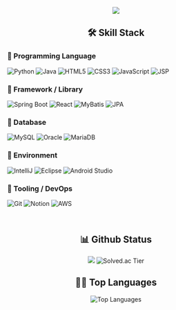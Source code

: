 
<p align="center">
  <img src="https://capsule-render.vercel.app/api?type=waving&color=gradient&text=seo003&height=150"/>
</p>

<h2 align="center">🛠️ Skill Stack</h3>


### 🔹 Programming Language
<p align="left">
  <img alt="Python" src="https://img.shields.io/badge/-Python-3776AB?style=flat-square&logo=python&logoColor=white"/>
  <img alt="Java" src="https://img.shields.io/badge/-Java-007396?style=flat-square&logo=java&logoColor=white"/>
  <img alt="HTML5" src="https://img.shields.io/badge/-HTML5-E34F26?style=flat-square&logo=html5&logoColor=white"/>
  <img alt="CSS3" src="https://img.shields.io/badge/-CSS3-1572B6?style=flat-square&logo=css3&logoColor=white"/>
  <img alt="JavaScript" src="https://img.shields.io/badge/-JavaScript-F7DF1E?style=flat-square&logo=javascript&logoColor=black"/>
  <img alt="JSP" src="https://img.shields.io/badge/-JSP-FF5722?style=flat-square&logo=java&logoColor=white"/>
</p>

### 🔹 Framework / Library
<p align="left">
  <img alt="Spring Boot" src="https://img.shields.io/badge/-Spring%20Boot-6DB33F?style=flat-square&logo=springboot&logoColor=white"/>
  <img alt="React" src="https://img.shields.io/badge/-React-61DAFB?style=flat-square&logo=react&logoColor=black"/>
  <img alt="MyBatis" src="https://img.shields.io/badge/-MyBatis-000000?style=flat-square&logoColor=white"/>
  <img alt="JPA" src="https://img.shields.io/badge/-JPA-59666C?style=flat-square&logo=hibernate&logoColor=white"/>
</p>

### 🔹 Database
<p align="left">
  <img alt="MySQL" src="https://img.shields.io/badge/-MySQL-4479A1?style=flat-square&logo=mysql&logoColor=white"/>
  <img alt="Oracle" src="https://img.shields.io/badge/-Oracle-F80000?style=flat-square&logo=oracle&logoColor=white"/>
  <img alt="MariaDB" src="https://img.shields.io/badge/-MariaDB-003545?style=flat-square&logo=mariadb&logoColor=white"/>
</p>

### 🔹 Environment
<p align="left">
  <img alt="IntelliJ" src="https://img.shields.io/badge/-IntelliJ%20IDEA-000000?style=flat-square&logo=intellijidea&logoColor=white"/>
  <img alt="Eclipse" src="https://img.shields.io/badge/-Eclipse-2C2255?style=flat-square&logo=eclipseide&logoColor=white"/>
  <img alt="Android Studio" src="https://img.shields.io/badge/-Android%20Studio-3DDC84?style=flat-square&logo=androidstudio&logoColor=white"/>
</p>

### 🔹 Tooling / DevOps
<p align="left">
  <img alt="Git" src="https://img.shields.io/badge/-Git-F05032?style=flat-square&logo=git&logoColor=white"/>
  <img alt="Notion" src="https://img.shields.io/badge/-Notion-000000?style=flat-square&logo=notion&logoColor=white"/>
  <img alt="AWS" src="https://img.shields.io/badge/-AWS-232F3E?style=flat-square&logo=amazonaws&logoColor=white"/>
</p>

<br>

<h2 align="center">📊 Github Status</h3>

<p align="center">
  <img src="https://github-readme-stats.vercel.app/api?username=seo003&show_icons=true&theme=radical"/>
 <img src="https://mazassumnida.wtf/api/v2/generate_badge?boj=sy030212&cacheBust=1731162000" alt="Solved.ac Tier" />
</p>

<h2 align="center">👩‍💻 Top Languages</h3>


<p align="center">
  <img src="https://github-readme-stats.vercel.app/api/top-langs/?username=seo003&layout=compact&theme=radical" alt="Top Languages"/>
</p>
